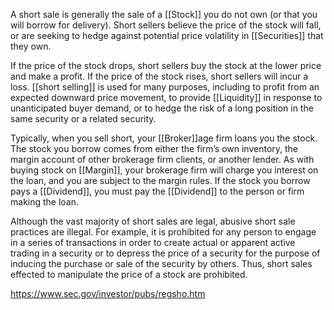 A short sale is generally the sale of a [[Stock]] you do not own (or that you will borrow for delivery). Short sellers believe the price of the stock will fall, or are seeking to hedge against potential price volatility in [[Securities]] that they own.

If the price of the stock drops, short sellers buy the stock at the lower price and make a profit. If the price of the stock rises, short sellers will incur a loss. [[short selling]] is used for many purposes, including to profit from an expected downward price movement, to provide [[Liquidity]] in response to unanticipated buyer demand, or to hedge the risk of a long position in the same security or a related security.

Typically, when you sell short, your [[Broker]]age firm loans you the stock. The stock you borrow comes from either the firm’s own inventory, the margin account of other brokerage firm clients, or another lender. As with buying stock on [[Margin]], your brokerage firm will charge you interest on the loan, and you are subject to the margin rules. If the stock you borrow pays a [[Dividend]], you must pay the [[Dividend]] to the person or firm making the loan.

Although the vast majority of short sales are legal, abusive short sale practices are illegal. For example, it is prohibited for any person to engage in a series of transactions in order to create actual or apparent active trading in a security or to depress the price of a security for the purpose of inducing the purchase or sale of the security by others. Thus, short sales effected to manipulate the price of a stock are prohibited.

https://www.sec.gov/investor/pubs/regsho.htm